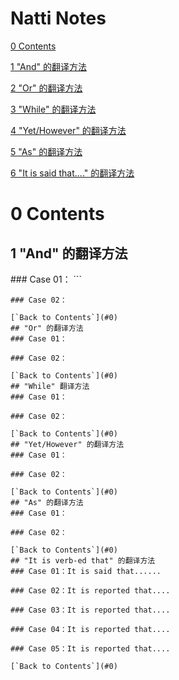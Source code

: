 # Natti Notes

[0 Contents](#0)

[1 "And" 的翻译方法](#1)

[2 "Or" 的翻译方法](#2)

[3 "While" 的翻译方法](#3)

[4 "Yet/However" 的翻译方法](#4)

[5 "As" 的翻译方法](#5)

[6 "It is said that...." 的翻译方法](#6)
<h1 id=0>0 Contents</h1>
<h2 id=1>1 "And" 的翻译方法</h2>
### Case 01：
```

```
### Case 02：
```
```
[`Back to Contents`](#0)
## "Or" 的翻译方法
### Case 01：
```
```
### Case 02：
```
```
[`Back to Contents`](#0)
## "While" 翻译方法
### Case 01：
```
```
### Case 02：
```
```
[`Back to Contents`](#0)
## "Yet/However" 的翻译方法
### Case 01：
```
```
### Case 02：
```
```
[`Back to Contents`](#0)
## "As" 的翻译方法
### Case 01：
```
```
### Case 02：
```
```
[`Back to Contents`](#0)
## "It is verb-ed that" 的翻译方法
### Case 01：It is said that......
```
```
### Case 02：It is reported that....
```
```
### Case 03：It is reported that....
```
```
### Case 04：It is reported that....
```
```
### Case 05：It is reported that....
```
```
[`Back to Contents`](#0)



